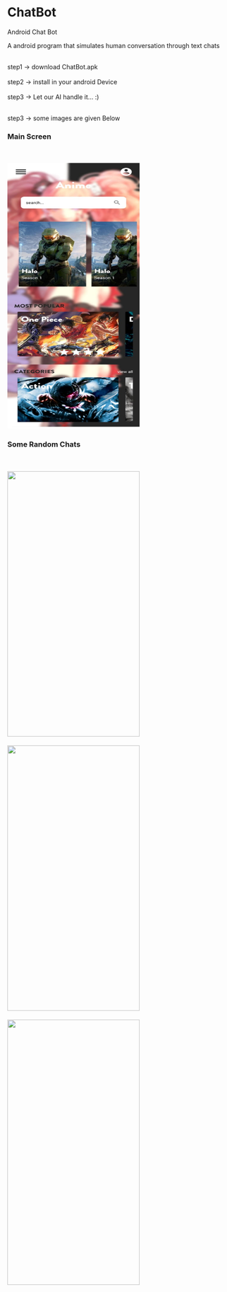 # ChatBot
 Android Chat Bot 
 
 A android program that simulates human conversation through text chats
 
<br>step1 -> download ChatBot.apk <br/>
<br>step2 -> install in your android Device <br/>
<br>step3 -> Let our AI handle it... :) <br/>

<br>step3 -> some images are given Below <br/>

### Main Screen
<br><br/>
<img src="https://github.com/Shivanshsinghfrosty/Anime/blob/main/image/main.jpeg" width="300" height="600" />

### Some Random Chats
<br><br/>
<img src="https://github.com/Shivanshsinghfrosty/Anime/blob/main/image/1.jpeg" width="300" height="600" />
<br><br/>
<img src="https://github.com/Shivanshsinghfrosty/Anime/blob/main/image/2.jpeg" width="300" height="600" />
<br><br/>
<img src="https://github.com/Shivanshsinghfrosty/Anime/blob/main/image/3.jpeg" width="300" height="600" />
